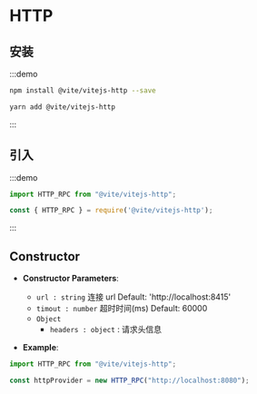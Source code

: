 # HTTP

## 安装

:::demo
```bash tab:npm
npm install @vite/vitejs-http --save
```

```bash tab:yarn
yarn add @vite/vitejs-http
```
:::

## 引入

:::demo
```javascript tab:ES6
import HTTP_RPC from "@vite/vitejs-http";
```

```javascript tab:require
const { HTTP_RPC } = require('@vite/vitejs-http');
```
:::

## Constructor

- **Constructor Parameters**: 
    * `url : string` 连接 url Default: 'http://localhost:8415'
    * `timout : number` 超时时间(ms) Default: 60000
    * `Object` 
        - `headers : object` : 请求头信息

- **Example**:
```javascript
import HTTP_RPC from "@vite/vitejs-http";

const httpProvider = new HTTP_RPC("http://localhost:8080");
```
